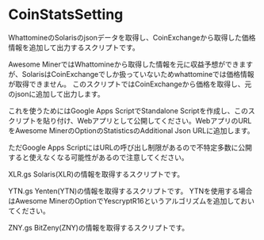 # CoinStatsSetting
WhattomineのSolarisのjsonデータを取得し、CoinExchangeから取得した価格情報を追加して出力するスクリプトです。

Awesome MinerではWhattomineから取得した情報を元に収益予想ができますが、SolarisはCoinExchangeでしか扱っていないためwhattomineでは価格情報が取得できません。
このスクリプトではCoinExchangeから価格を取得し、元のjsonに追加して出力します。

これを使うためにはGoogle Apps ScriptでStandalone Scriptを作成し、このスクリプトを貼り付け、Webアプリとして公開してください。WebアプリのURLをAwesome MinerのOptionのStatisticsのAdditional Json URLに追加します。

ただGoogle Apps ScriptにはURLの呼び出し制限があるので不特定多数に公開すると使えなくなる可能性があるので注意してください。

XLR.gs
Solaris(XLR)の情報を取得するスクリプトです。

YTN.gs
Yenten(YTN)の情報を取得するスクリプトです。
YTNを使用する場合はAwesome MinerのOptionでYescryptR16というアルゴリズムを追加しておいてください。

ZNY.gs
BitZeny(ZNY)の情報を取得するスクリプトです。

